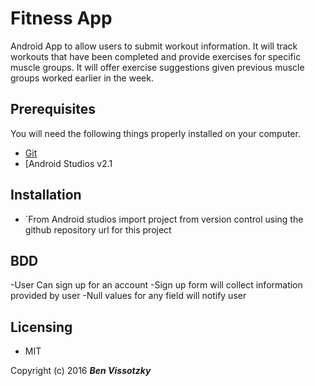 # Fitness App

Android App to allow users to submit workout information. It will track workouts that have been completed and provide exercises for specific muscle groups. It will offer exercise suggestions given previous muscle groups worked earlier in the week.

## Prerequisites

You will need the following things properly installed on your computer.
* [Git](http://git-scm.com/)
* [Android Studios v2.1


## Installation

* `From Android studios import project from version control using the github repository url for this project



## BDD
-User Can sign up for an account
    -Sign up form will collect information provided by user
    -Null values for any field will notify user

## Licensing

* MIT

Copyright (c) 2016 **_Ben Vissotzky_**
